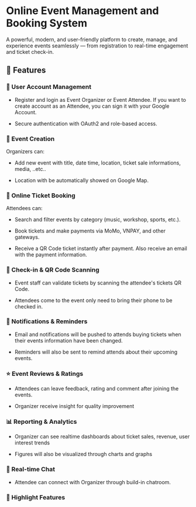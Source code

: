 
# Online Event Management and Booking System

A powerful, modern, and user-friendly platform to create, manage, and experience events seamlessly — from registration to real-time engagement and ticket check-in.

## 🚀 Features
### 🔐 User Account Management
- Register and login as Event Organizer or Event Attendee. If you want to create account as an Attendee, you can sign it with your Google Account.

- Secure authentication with OAuth2 and role-based access.

### 📅 Event Creation
Organizers can:

- Add new event with title, date time, location, ticket sale informations, media, ..etc..

- Location with be automatically showed on Google Map.

### 🎫 Online Ticket Booking
Attendees can:

- Search and filter events by category (music, workshop, sports, etc.).

- Book tickets and make payments via MoMo, VNPAY, and other gateways.

- Receive a QR Code ticket instantly after payment. Also receive an email with the payment information.

### 📲 Check-in & QR Code Scanning
- Event staff can validate tickets by scanning the attendee's tickets QR Code.

- Attendees come to the event only need to bring their phone to be checked in.

### 🔔 Notifications & Reminders
-  Email and notifications will be pushed to attends buying tickets when their events information have been changed.

- Reminders will also be sent to remind attends about their upcoming events.

### ⭐ Event Reviews & Ratings
- Attendees can leave feedback, rating and comment after joining the events.

- Organizer receive insight for quality improvement

### 📊 Reporting & Analytics
- Organizer can see realtime dashboards about ticket sales, revenue, user interest trends

- Figures will also be visualized through charts and graphs

### 💬 Real-time Chat
- Attendee can connect with Organizer through build-in chatroom.

### 🌟 Highlight Features











